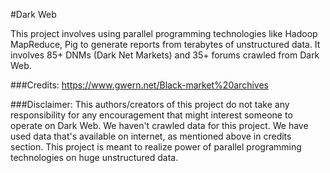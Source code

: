 #Dark Web

This project involves using parallel programming technologies like Hadoop MapReduce, Pig to generate reports from terabytes of unstructured data. It involves 85+ DNMs (Dark Net Markets) and 35+ forums crawled from Dark Web. 

###Credits: https://www.gwern.net/Black-market%20archives

###Disclaimer:
This authors/creators of this project do not take any responsibility for any encouragement that might interest someone to operate on Dark Web. We haven't crawled data for this project. We have used data that's available on internet, as mentioned above in credits section. This project is meant to realize power of parallel programming technologies on huge unstructured data. 